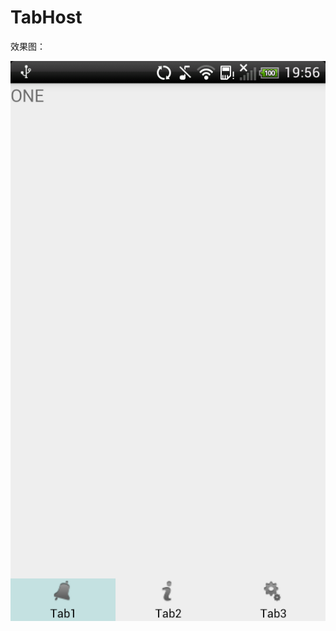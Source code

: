# TabHost
效果图：<br>  

![](https://github.com/beifengdelei/Tab/blob/master/images-folder/device-2015-04-07-195644.png)
